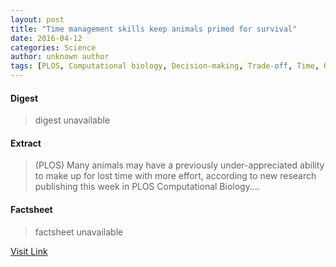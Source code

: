 ```yaml
---
layout: post
title: "Time management skills keep animals primed for survival"
date: 2016-04-12
categories: Science
author: unknown author
tags: [PLOS, Computational biology, Decision-making, Trade-off, Time, Open access, Science, Cognitive science, Cognition]
---
```



#### Digest
>digest unavailable

#### Extract
>(PLOS) Many animals may have a previously under-appreciated ability to make up for lost time with more effort, according to new research publishing this week in PLOS Computational Biology....

#### Factsheet
>factsheet unavailable

[Visit Link](http://www.eurekalert.org/pub_releases/2014-12/p-tms121114.php)


